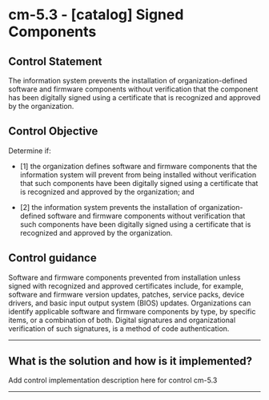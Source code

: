# cm-5.3 - \[catalog\] Signed Components

## Control Statement

The information system prevents the installation of organization-defined software and firmware components without verification that the component has been digitally signed using a certificate that is recognized and approved by the organization.

## Control Objective

Determine if:

- \[1\] the organization defines software and firmware components that the information system will prevent from being installed without verification that such components have been digitally signed using a certificate that is recognized and approved by the organization; and

- \[2\] the information system prevents the installation of organization-defined software and firmware components without verification that such components have been digitally signed using a certificate that is recognized and approved by the organization.

## Control guidance

Software and firmware components prevented from installation unless signed with recognized and approved certificates include, for example, software and firmware version updates, patches, service packs, device drivers, and basic input output system (BIOS) updates. Organizations can identify applicable software and firmware components by type, by specific items, or a combination of both. Digital signatures and organizational verification of such signatures, is a method of code authentication.

______________________________________________________________________

## What is the solution and how is it implemented?

Add control implementation description here for control cm-5.3

______________________________________________________________________
